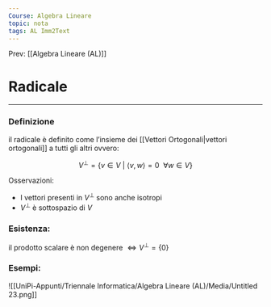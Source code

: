 ```yaml
---
Course: Algebra Lineare
topic: nota
tags: AL Imm2Text
---
```


Prev: [[Algebra Lineare (AL)]]

# Radicale
---

### Definizione
il radicale è definito come l’insieme dei [[Vettori Ortogonali|vettori ortogonali]] a tutti gli altri ovvero:

$$
V^\bot =\{v\in V\ |\ \langle v,w\rangle = 0\ \ \forall w \in V \}
$$

 Osservazioni:

- I vettori presenti in $V^\bot$ sono anche isotropi
- $V^\bot$ è sottospazio di $V$

### Esistenza:

il prodotto scalare è non degenere $\iff V^\bot=\{0\}$



### Esempi:

![[UniPi-Appunti/Triennale Informatica/Algebra Lineare (AL)/Media/Untitled 23.png]]
